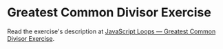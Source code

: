 
# Greatest Common Divisor Exercise

Read the exercise's description at [JavaScript Loops — Greatest Common Divisor Exercise](https://www.codeguage.com/courses/js/loops-greatest-common-divisor-exercise).